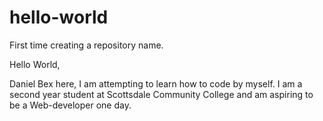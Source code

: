 # hello-world
First time creating a repository name. 

Hello World,

Daniel Bex here, I am attempting to learn how to code by myself. I am a second year student at Scottsdale Community College and am aspiring to be a Web-developer one day. 
